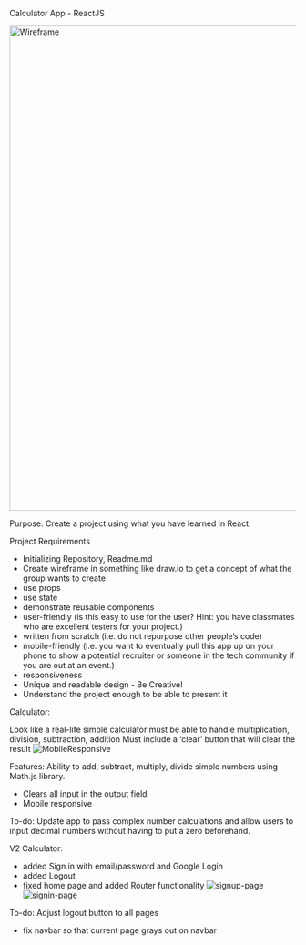 Calculator App - ReactJS


<img width="852" alt="Wireframe" src="https://user-images.githubusercontent.com/104873021/187274435-3b570944-d06f-49c0-a153-2ce748590b14.png">

Purpose: Create a project using what you have learned in React.

Project Requirements

- Initializing Repository, Readme.md
- Create wireframe in something like draw.io to get a concept of what the group wants to create
- use props
- use state 
- demonstrate reusable components
- user-friendly (is this easy to use for the user? Hint: you have classmates who are excellent testers for your project.) 
- written from scratch (i.e. do not repurpose other people’s code) 
- mobile-friendly (i.e. you want to eventually pull this app up on your phone to show a potential recruiter or someone in the tech community if you are out at an event.) 
- responsiveness 
- Unique and readable design - Be Creative!
- Understand the project enough to be able to present it


Calculator: 

Look like a real-life simple calculator
must be able to handle multiplication, division, subtraction, addition
Must include a ‘clear’ button that will clear the result
![MobileResponsive](https://user-images.githubusercontent.com/104873021/187275740-69b7d79d-db1e-45fd-962e-943ca496ba15.png)


Features: Ability to add, subtract, multiply, divide simple numbers using Math.js library.
- Clears all input in the output field
- Mobile responsive


To-do: Update app to pass complex number calculations and allow users to input decimal numbers without having to put a zero beforehand.

V2 Calculator:
- added Sign in with email/password and Google Login
- added Logout
- fixed home page and added Router functionality
![signup-page](https://user-images.githubusercontent.com/104873021/193435164-ced81bd1-95f7-4fdd-b211-d615d08245f6.png)
![signin-page](https://user-images.githubusercontent.com/104873021/193435166-33bb92fa-ca25-4dfe-a665-3e37d951de84.png)

To-do: Adjust logout button to all pages
- fix navbar so that current page grays out on navbar
